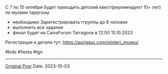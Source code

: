 С 7 по 15 октября будет приходить детский квест(реуомендуют 10+ лет) по музеям тарргоны

- необходимо Зарегестрировать ггруппы до 6 человек
- выполнить все задания
- финал будет на CaixaForum Tarragona в 12:00 15.10.2023

Регистрация и детали тут:
https://aurigasc.com/misteri_museu/

#kids #fiesta #tgn

---
[Original Post](https://t.me/lev2tarragona/1622)
Date: 2023-10-03
